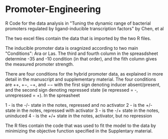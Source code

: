 # Promoter-Engineering
R Code for the data analysis in "Tuning the dynamic range of bacterial promoters regulated by ligand-inducible transcription factors" by Chen, et al

The two excel files contain the data that is imported by the two R files. 

The inducible promoter data is oragnized according to two main "Conditions": Ara or Las.
The third and fourth column in the spreasdsheet determine -35 and -10 condition (in that order), 
and the fith column gives the measured promoter strength.


There are four conditions for the hybrid promoter data, as explained in more detail in the 
manuscript and supplementary material. The four conditions are ++, +−, −+, and −− with
the first sign denoting inducer absent/present, and the second sign 
denoting repressed state (ie repressed = -, unrepressed = +).  In the spreasheet

1 -  is the -/- state in the notes, repressed and no activator
2 -  is the +/- state in the notes, repressed with activator
3 -  is the -/+ state in the notes, uninduced
4 -  is the +/+ state in the notes, activator, but no repression

The R files contain the code that was used to fit the model to the data by minimizing
the objective function specified in the Supplentary material. 
